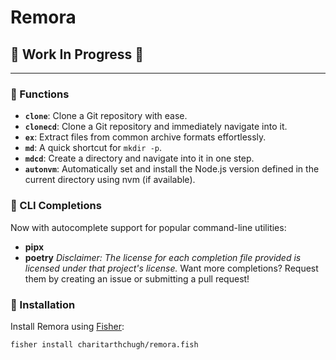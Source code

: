 # Remora  

## 🚧 Work In Progress 🚧

---

### 📄 Functions

- **`clone`**: Clone a Git repository with ease.
- **`clonecd`**: Clone a Git repository and immediately navigate into it.
- **`ex`**: Extract files from common archive formats effortlessly.
- **`md`**: A quick shortcut for `mkdir -p`.
- **`mdcd`**: Create a directory and navigate into it in one step.
- **`autonvm`**: Automatically set and install the Node.js version defined in the current directory using nvm (if available).

### 🔧 CLI Completions

Now with autocomplete support for popular command-line utilities:
- **pipx**
- **poetry**
*Disclaimer: The license for each completion file provided is licensed under that project's license.*
Want more completions? Request them by creating an issue or submitting a pull request!

### 🚀 Installation

Install Remora using [Fisher](https://github.com/jorgebucaran/fisher):

```fish
fisher install charitarthchugh/remora.fish
```

